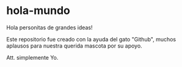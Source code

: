 # hola-mundo

Hola personitas de grandes ideas!

Este repositorio fue creado con la ayuda del gato "Github",
muchos aplausos para nuestra querida mascota por su apoyo.

Att.
simplemente Yo.
